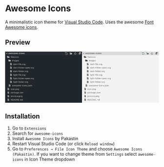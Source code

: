 # Awesome Icons

A minimalistic icon theme for [Visual Studio Code](http://code.visualstudio.com). Uses the awesome [Font Awesome icons](https://fontawesome.com/).

## Preview

<img src="https://github.com/pakastin/awesome-icons/raw/master/preview.png" title="Awesome icons preview" />

## Installation

1. Go to `Extensions`
2. Search for `awesome-icons`
3. Install `Awesome Icons` by Pakastin
4. Restart Visual Studio Code (or click `Reload window`)
5. Go to `Preferences → File Icon Theme` and choose `Awesome Icons (Pakastin)`. If you want to change theme from `Settings` select `awesome-icons` in Icon Theme dropdown
